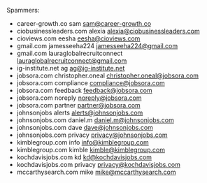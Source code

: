 Spammers:
- career-growth.co sam [sam@career-growth.co](mailto:sam@career-growth.co)
- ciobusinessleaders.com alexia [alexia@ciobusinessleaders.com](mailto:alexia@ciobusinessleaders.com)
- cioviews.com eesha [eesha@cioviews.com](mailto:eesha@cioviews.com)
- gmail.com jamesseeha224 [jamesseeha224@gmail.com](mailto:jamesseeha224@gmail.com)
- gmail.com lauraglobalrecruitconnect [lauraglobalrecruitconnect@gmail.com](mailto:lauraglobalrecruitconnect@gmail.com)
- ig-institute.net ag [ag@ig-institute.net](mailto:ag@ig-institute.net)
- jobsora.com christopher.oneal [christopher.oneal@jobsora.com](mailto:christopher.oneal@jobsora.com)
- jobsora.com compliance [compliance@jobsora.com](mailto:compliance@jobsora.com)
- jobsora.com feedback [feedback@jobsora.com](mailto:feedback@jobsora.com)
- jobsora.com noreply [noreply@jobsora.com](mailto:noreply@jobsora.com)
- jobsora.com partner [partner@jobsora.com](mailto:partner@jobsora.com)
- johnsonjobs alerts [alerts@johnsonjobs.com](mailto:alerts@johnsonjobs.com)
- johnsonjobs.com daniel.m [daniel.m@johnsonjobs.com](mailto:daniel.m@johnsonjobs.com)
- johnsonjobs.com dave [dave@johnsonjobs.com](mailto:dave@johnsonjobs.com)
- johnsonjobs.com privacy [privacy@johnsonjobs.com](mailto:privacy@johnsonjobs.com)
- kimblegroup.com info [info@kimblegroup.com](mailto:info@kimblegroup.com)
- kimblegroup.com kimble [kimble@kimblegroup.com](mailto:kimble@kimblegroup.com)
- kochdavisjobs.com kd [kd@kochdavisjobs.com](kd@kochdavisjobs.com)
- kochdavisjobs.com privacy [privacy@kochdavisjobs.com](privacy@kochdavisjobs.com)
- mccarthysearch.com mike [mike@mccarthysearch.com](mailto:mike@mccarthysearch.com)
